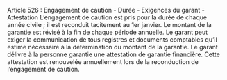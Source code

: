 Article 526 : Engagement de caution - Durée - Exigences du garant - Attestation
L’engagement de caution est pris pour la durée de chaque année civile ; il est reconduit tacitement au 1er janvier.
Le montant de la garantie est révisé à la fin de chaque période annuelle.
Le garant peut exiger la communication de tous registres et documents comptables qu’il estime nécessaire à la détermination du montant de la garantie.
Le garant délivre à la personne garantie une attestation de garantie financière. Cette attestation est renouvelée annuellement lors de la reconduction de l’engagement de caution.
